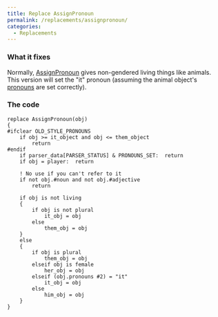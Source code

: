 ```yaml
---
title: Replace AssignPronoun
permalink: /replacements/assignpronoun/
categories: 
  - Replacements
---
```


### What it fixes

Normally, [AssignPronoun](/parsing/assignpronoun/) gives non-gendered
living things like animals. This version will set the "it" pronoun
(assuming the animal object's [pronouns](/properties/pronoun/) are set
correctly).

### The code

    replace AssignPronoun(obj)
    {
    #ifclear OLD_STYLE_PRONOUNS
        if obj >= it_object and obj <= them_object
            return
    #endif
        if parser_data[PARSER_STATUS] & PRONOUNS_SET:  return
        if obj = player:  return

        ! No use if you can't refer to it
        if not obj.#noun and not obj.#adjective
            return

        if obj is not living
        {
            if obj is not plural
                it_obj = obj
            else
                them_obj = obj
        }
        else
        {
            if obj is plural
                them_obj = obj
            elseif obj is female
                her_obj = obj
            elseif (obj.pronouns #2) = "it"
                it_obj = obj
            else
                him_obj = obj
        }
    }
